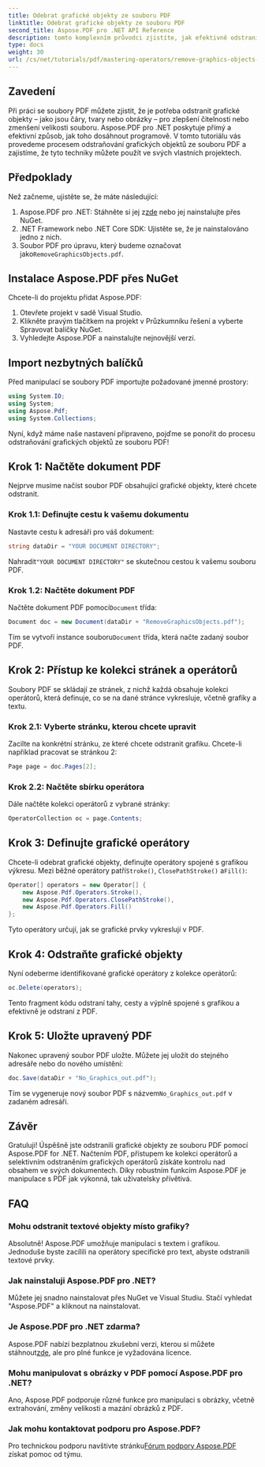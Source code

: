 ```yaml
---
title: Odebrat grafické objekty ze souboru PDF
linktitle: Odebrat grafické objekty ze souboru PDF
second_title: Aspose.PDF pro .NET API Reference
description: tomto komplexním průvodci zjistíte, jak efektivně odstranit nežádoucí grafické objekty ze souborů PDF pomocí Aspose.PDF for .NET. Ať už chcete zlepšit čitelnost dokumentu nebo snížit velikost souboru.
type: docs
weight: 30
url: /cs/net/tutorials/pdf/mastering-operators/remove-graphics-objects-from-pdf-file/
---
```

## Zavedení

Při práci se soubory PDF můžete zjistit, že je potřeba odstranit grafické objekty – jako jsou čáry, tvary nebo obrázky – pro zlepšení čitelnosti nebo zmenšení velikosti souboru. Aspose.PDF pro .NET poskytuje přímý a efektivní způsob, jak toho dosáhnout programově. V tomto tutoriálu vás provedeme procesem odstraňování grafických objektů ze souboru PDF a zajistíme, že tyto techniky můžete použít ve svých vlastních projektech.

## Předpoklady

Než začneme, ujistěte se, že máte následující:

1.  Aspose.PDF pro .NET: Stáhněte si jej z[zde](https://releases.aspose.com/pdf/net/) nebo jej nainstalujte přes NuGet.
2. .NET Framework nebo .NET Core SDK: Ujistěte se, že je nainstalováno jedno z nich.
3.  Soubor PDF pro úpravu, který budeme označovat jako`RemoveGraphicsObjects.pdf`.

## Instalace Aspose.PDF přes NuGet

Chcete-li do projektu přidat Aspose.PDF:

1. Otevřete projekt v sadě Visual Studio.
2. Klikněte pravým tlačítkem na projekt v Průzkumníku řešení a vyberte Spravovat balíčky NuGet.
3. Vyhledejte Aspose.PDF a nainstalujte nejnovější verzi.

## Import nezbytných balíčků

Před manipulací se soubory PDF importujte požadované jmenné prostory:

```csharp
using System.IO;
using System;
using Aspose.Pdf;
using System.Collections;
```

Nyní, když máme naše nastavení připraveno, pojďme se ponořit do procesu odstraňování grafických objektů ze souboru PDF!

## Krok 1: Načtěte dokument PDF

Nejprve musíme načíst soubor PDF obsahující grafické objekty, které chcete odstranit.

### Krok 1.1: Definujte cestu k vašemu dokumentu

Nastavte cestu k adresáři pro váš dokument:

```csharp
string dataDir = "YOUR DOCUMENT DIRECTORY";
```

 Nahradit`"YOUR DOCUMENT DIRECTORY"` se skutečnou cestou k vašemu souboru PDF.

### Krok 1.2: Načtěte dokument PDF

 Načtěte dokument PDF pomocí`Document` třída:

```csharp
Document doc = new Document(dataDir + "RemoveGraphicsObjects.pdf");
```

 Tím se vytvoří instance souboru`Document` třída, která načte zadaný soubor PDF.

## Krok 2: Přístup ke kolekci stránek a operátorů

Soubory PDF se skládají ze stránek, z nichž každá obsahuje kolekci operátorů, která definuje, co se na dané stránce vykresluje, včetně grafiky a textu.

### Krok 2.1: Vyberte stránku, kterou chcete upravit

Zacilte na konkrétní stránku, ze které chcete odstranit grafiku. Chcete-li například pracovat se stránkou 2:

```csharp
Page page = doc.Pages[2];
```

### Krok 2.2: Načtěte sbírku operátora

Dále načtěte kolekci operátorů z vybrané stránky:

```csharp
OperatorCollection oc = page.Contents;
```

## Krok 3: Definujte grafické operátory

 Chcete-li odebrat grafické objekty, definujte operátory spojené s grafikou výkresu. Mezi běžné operátory patří`Stroke()`, `ClosePathStroke()` a`Fill()`:

```csharp
Operator[] operators = new Operator[] {
    new Aspose.Pdf.Operators.Stroke(),
    new Aspose.Pdf.Operators.ClosePathStroke(),
    new Aspose.Pdf.Operators.Fill()
};
```

Tyto operátory určují, jak se grafické prvky vykreslují v PDF.

## Krok 4: Odstraňte grafické objekty

Nyní odeberme identifikované grafické operátory z kolekce operátorů:

```csharp
oc.Delete(operators);
```

Tento fragment kódu odstraní tahy, cesty a výplně spojené s grafikou a efektivně je odstraní z PDF.

## Krok 5: Uložte upravený PDF

Nakonec upravený soubor PDF uložte. Můžete jej uložit do stejného adresáře nebo do nového umístění:

```csharp
doc.Save(dataDir + "No_Graphics_out.pdf");
```

 Tím se vygeneruje nový soubor PDF s názvem`No_Graphics_out.pdf` v zadaném adresáři.

## Závěr

Gratuluji! Úspěšně jste odstranili grafické objekty ze souboru PDF pomocí Aspose.PDF for .NET. Načtením PDF, přístupem ke kolekci operátorů a selektivním odstraněním grafických operátorů získáte kontrolu nad obsahem ve svých dokumentech. Díky robustním funkcím Aspose.PDF je manipulace s PDF jak výkonná, tak uživatelsky přívětivá.

## FAQ

### Mohu odstranit textové objekty místo grafiky?

Absolutně! Aspose.PDF umožňuje manipulaci s textem i grafikou. Jednoduše byste zacílili na operátory specifické pro text, abyste odstranili textové prvky.

### Jak nainstaluji Aspose.PDF pro .NET?

Můžete jej snadno nainstalovat přes NuGet ve Visual Studiu. Stačí vyhledat "Aspose.PDF" a kliknout na nainstalovat.

### Je Aspose.PDF pro .NET zdarma?

 Aspose.PDF nabízí bezplatnou zkušební verzi, kterou si můžete stáhnout[zde](https://releases.aspose.com/), ale pro plné funkce je vyžadována licence.

### Mohu manipulovat s obrázky v PDF pomocí Aspose.PDF pro .NET?

Ano, Aspose.PDF podporuje různé funkce pro manipulaci s obrázky, včetně extrahování, změny velikosti a mazání obrázků z PDF.

### Jak mohu kontaktovat podporu pro Aspose.PDF?

 Pro technickou podporu navštivte stránku[Fórum podpory Aspose.PDF](https://forum.aspose.com/c/pdf/10) získat pomoc od týmu.